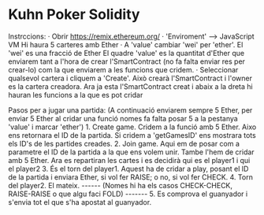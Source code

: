 # Kuhn Poker Solidity


Instrccions:
  · Obrir https://remix.ethereum.org/
  · 'Enviroment' --> JavaScript VM
  Hi haura 5 carteres amb Ether
  · A 'value' cambiar 'wei' per 'ether'. El 'wei' es una fracció de Ether
  El quadre 'value' es la quantitat d'Ether que enviarem tant a l'hora de crear l'SmartContract (no fa falta enviar res per crear-lo) com la que enviarem a les funcions que cridem.
  · Seleccionar qualsevol cartera i cliquem a 'Create'. Això crearà l'SmartContract i l'owner es la cartera creadora.
  Ara ja esta l'SmartContract creat i abaix a la dreta hi hauran les funcions a la que es pot cridar
  
  Pasos per a jugar una partida:
  (A continuació enviarem sempre 5 Ether, per enviar 5 Ether al cridar una funció nomes fa falta posar 5 a la pestanya 'value' i marcar 'ether')
    1. Create game. Cridem a la funció amb 5 Ether. Aixo ens retornara el ID de la partida. Si cridem a 'getGamesID' ens mostrara tots els ID's de les partides creades.
    2. Join game. Aqui em de posar com a parametre el ID de la partida a la que ens volem unir. Tambe l'hem de cridar amb 5 Ether. 
    Ara es repartiran les cartes i es decidirà qui es el player1 i qui el player2
    3. És el torn del player1. Aquest ha de cridar a play, posant el ID de la partida i enviara Ether, si vol fer RAISE; o no, si vol fer CHECK.
    4. Torn del player2. El mateix.
    ------ (Nomes hi ha els casos CHECK-CHECK, RAISE-RAISE o que algu faci FOLD) -------
    5. Es comprova el guanyador i s'envia tot el que s'ha apostat al guanyador.    
